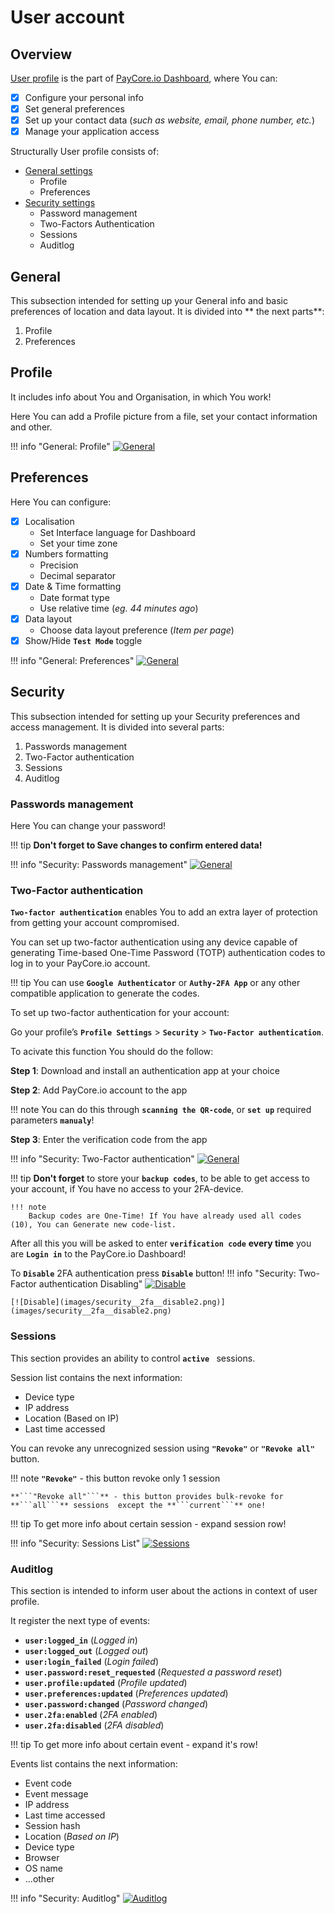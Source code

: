 # User account

## Overview

<a href="https://dashboard.paycore.io/user/settings/" target="_blank" rel="noopener">User profile</a> is the part of <a href="https://dashboard.paycore.io/" target="_blank" rel="noopener">PayСore.io Dashboard</a>, where You can:


- [x] Configure your personal info
- [x] Set general preferences
- [x] Set up your contact data (*such as website, email, phone number, etc.*)
- [x] Manage your application access

Structurally User profile consists of:

-  [General settings](general)
    - Profile
    - Preferences
-  [Security settings](security)
    - Password management
    - Two-Factors Authentication
    - Sessions
    - Auditlog

## General 

This subsection intended  for setting up your General info and basic preferences of location and data layout.
It is divided into ** the next parts**:

1. Profile
2. Preferences

## Profile

It includes info about You and Organisation, in which You work! 

Here You can add a Profile picture from a file, set  your contact information and other.

!!! info "General: Profile"
    [![General](images/general1.png)](images/general1.png)

## Preferences

Here You can configure:
- [x] Localisation
    - Set Interface language for Dashboard 
    - Set your time zone
- [x] Numbers formatting
    - Precision
    - Decimal separator
-  [x] Date & Time formatting
    - Date format type
    - Use relative time (*eg. 44 minutes ago*)
- [x] Data layout
    - Choose data layout preference (*Item per page*)
- [x] Show/Hide **```Test Mode```** toggle

!!! info "General: Preferences"
    [![General](images/general2.png)](images/general2.png)

## Security

This subsection intended for setting up your Security preferences and access management.
It is divided into several parts:

1. Passwords management
2. Two-Factor authentication
3. Sessions
4. Auditlog


### Passwords management

Here You can change your password!

!!! tip
    **Don't forget to Save changes to confirm entered data!**

!!! info "Security: Passwords management"
    [![General](images/security1.png)](images/security1.png)



### Two-Factor authentication


**```Two-factor authentication```** enables You to add an extra layer of protection from getting your account compromised.

 You can set up two-factor authentication using any device capable of generating Time-based One-Time Password (TOTP) authentication codes to log in to your PayCore.io account. 
 

!!! tip
    You can use **```Google Authenticator```** or **```Authy-2FA App```** or any other compatible application to generate the codes.


To set up two-factor authentication for your account:

Go your profile’s **```Profile Settings```** > **```Security```** > **```Two-Factor authentication```**.

To acivate this function You should do the follow:

**Step 1**: Download and install an authentication app at your choice

**Step 2**: Add PayCore.io account to the app
    
!!! note
    You can do this through **```scanning the QR-code```**, or **```set up```** required parameters **```manualy```**!

**Step 3**: Enter the verification code from the app

!!! info "Security: Two-Factor authentication"
    [![General](images/security2.png)](images/security2.png)


!!! tip
    **Don't forget** to store your **```backup codes```**, to be able to get access to your account, if You have no access to your 2FA-device.
    
    !!! note
        Backup codes are One-Time! If You have already used all codes (10), You can Generate new code-list.


After all this you will be asked  to enter **```verification code```** **every time** you are **```Login in```** to the PayCore.io Dashboard!


To **```Disable```** 2FA authentication press **```Disable```** button!
!!! info "Security: Two-Factor authentication Disabling"
    [![Disable](images/security__2fa__disable1.png)](images/security__2fa__disable1.png)

    [![Disable](images/security__2fa__disable2.png)](images/security__2fa__disable2.png)


### Sessions
This section provides  an ability to control **```active ```** sessions.

Session list contains the next information:
- Device type
- IP address
- Location (Based on IP)
- Last time accessed


You can revoke any unrecognized session using **```"Revoke"```** or **```"Revoke all"```**  button.

!!! note
    **```"Revoke"```** - this button revoke only 1 session

    **```"Revoke all"```** - this button provides bulk-revoke for **```all```** sessions  except the **```current```** one!

!!! tip
    To get more info about certain session - expand session row!

!!! info "Security: Sessions List"
    [![Sessions](images/security__sessions1.png)](images/security__sessions1.png)

### Auditlog

This section is intended to inform user about the actions in context of user profile.

It register the next type of events:

- **```user:logged_in```** (*Logged in*)
- **```user:logged_out```** (*Logged out*)
- **```user:login_failed```** (*Login failed*)
- **```user.password:reset_requested```** (*Requested a password reset*)
- **```user.profile:updated```** (*Profile updated*)
- **```user.preferences:updated```** (*Preferences updated*)
- **``user.password:changed``** (*Password changed*)
- **``user.2fa:enabled``** (*2FA enabled*)
- **```user.2fa:disabled```** (*2FA disabled*)

!!! tip
    To get more info about certain event - expand it's row!


Events list contains the next information:

- Event code
- Event message
- IP address
- Last time accessed
- Session hash
- Location (*Based on IP*)
- Device type
- Browser
- OS name
- ...other

!!! info "Security: Auditlog"
    [![Auditlog](images/security__auditlog1.png)](images/security__auditlog1.png)